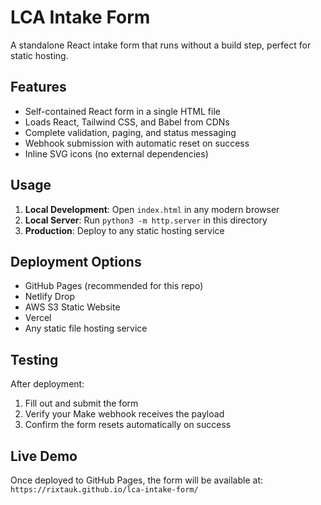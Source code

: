 # LCA Intake Form

A standalone React intake form that runs without a build step, perfect for static hosting.

## Features

- Self-contained React form in a single HTML file
- Loads React, Tailwind CSS, and Babel from CDNs
- Complete validation, paging, and status messaging
- Webhook submission with automatic reset on success
- Inline SVG icons (no external dependencies)

## Usage

1. **Local Development**: Open `index.html` in any modern browser
2. **Local Server**: Run `python3 -m http.server` in this directory
3. **Production**: Deploy to any static hosting service

## Deployment Options

- GitHub Pages (recommended for this repo)
- Netlify Drop
- AWS S3 Static Website
- Vercel
- Any static file hosting service

## Testing

After deployment:
1. Fill out and submit the form
2. Verify your Make webhook receives the payload
3. Confirm the form resets automatically on success

## Live Demo

Once deployed to GitHub Pages, the form will be available at:
`https://rixtauk.github.io/lca-intake-form/`